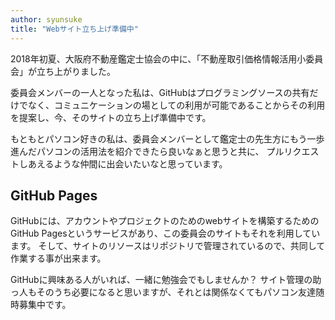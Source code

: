 ```yaml
---
author: syunsuke
title: "Webサイト立ち上げ準備中"
---
```


2018年初夏、大阪府不動産鑑定士協会の中に、「不動産取引価格情報活用小委員会」が立ち上がりました。

委員会メンバーの一人となった私は、GitHubはプログラミングソースの共有だけでなく、コミュニケーションの場としての利用が可能であることからその利用を提案し、今、そのサイトの立ち上げ準備中です。

もともとパソコン好きの私は、委員会メンバーとして鑑定士の先生方にもう一歩進んだパソコンの活用法を紹介できたら良いなぁと思うと共に、
プルリクエストしあえるような仲間に出会いたいなと思っています。

## GitHub Pages

GitHubには、アカウントやプロジェクトのためのwebサイトを構築するためのGitHub Pagesというサービスがあり、この委員会のサイトもそれを利用しています。
そして、サイトのリソースはリポジトリで管理されているので、共同して作業する事が出来ます。

GitHubに興味ある人がいれば、一緒に勉強会でもしませんか？ サイト管理の助っ人もそのうち必要になると思いますが、それとは関係なくてもパソコン友達随時募集中です。



